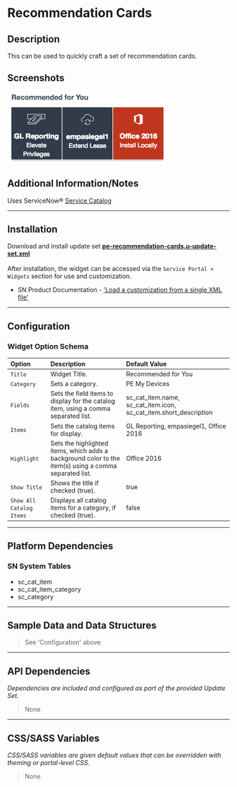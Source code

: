 # Recommendation Cards

## Description

This can be used to quickly craft a set of recommendation cards.

## Screenshots
![](../images/pe-recommendation-cards-1.png)

## Additional Information/Notes

Uses ServiceNow® [Service Catalog](https://docs.servicenow.com/bundle/istanbul-it-service-management/page/product/service-catalog-management/concept/c_ServiceCatalogManagement.html)

---

## Installation

Download and install update set **[pe-recommendation-cards.u-update-set.xml](https://github.com/platform-experience/serviceportal-widget-library/blob/master/pe-recommendation-cards/pe-recommendation-cards.u-update-set.xml)** <br/><br/>
After installation, the widget can be accessed via the `Service Portal > Widgets` section for use and customization.<br/>
* SN Product Documentation - ['Load a customization from a single XML file'](https://docs.servicenow.com/bundle/jakarta-application-development/page/build/system-update-sets/task/t_SaveAnUpdateSetAsAnXMLFile.html)

---

## Configuration

### Widget Option Schema

| Option | Description | Default Value |
| :--- | :--- | :--- |
| `Title` | Widget Title. | Recommended for You |
| `Category` | Sets a category. | PE My Devices |
| `Fields` | Sets the field items to display for the catalog item, using a comma separated list. | sc_cat_item.name, sc_cat_item.icon, sc_cat_item.short_description |
| `Items` | Sets the catalog items for display. | GL Reporting, empasiegel1, Office 2016 |
| `Highlight` | Sets the highlighted items, which adds a background color to the item(s) using a comma separated list. | Office 2016 |
| `Show Title` | Shows the title if checked (true). | true |
| `Show All Catalog Items` | Displays all catalog items for a category, if checked (true). | false |

---

## Platform Dependencies

### SN System Tables
* sc_cat_item
* sc_cat_item_category
* sc_category

---

## Sample Data and Data Structures

> See 'Configuration' above

---

## API Dependencies

<i>Dependencies are included and configured as part of the provided Update Set.</i>
> None

---

## CSS/SASS Variables

_CSS/SASS variables are given default values that can be overridden with theming or portal-level CSS._
> None